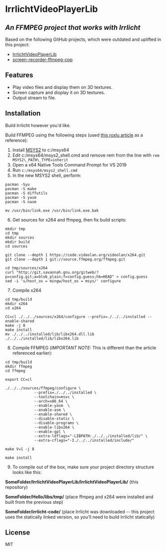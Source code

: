 # IrrlichtVideoPlayerLib
## _An FFMPEG project that works with Irrlicht_

Based on the following GitHub projects, which were outdated and uplifted in this project:

- [IrrlichtVideoPlayerLib](https://github.com/mahmoudgalal/IrrlichtVideoPlayerLib)
- [screen-recorder-ffmpeg-cpp](https://github.com/abdullahfarwees/screen-recorder-ffmpeg-cpp)

## Features

- Play video files and display them on 3D textures.
- Screen capture and display it on 3D textures.
- Output stream to file.

## Installation

Build Irrlicht however you'd like.

Build FFMPEG using the following steps (used [this roxlu article](https://www.roxlu.com/2019/062/compiling-ffmpeg-with-x264-on-windows-10-using-msvc) as a reference):

1. Install [MSYS2](https://www.msys2.org/) to c:/msys64
2. Edit c:/msys64/msys2_shell.cmd and remove rem from the line with `rem MSYS2\_PATH\_TYPE=inherit`
3. Open a x64 Native Tools Command Prompt for VS 2019
4. Run `c:/msys64/msys2_shell.cmd`
5. In the new MSYS2 shell, perform:
```
pacman -Syu
pacman -S make
pacman -S diffutils
pacman -S yasm
pacman -S nasm
 
mv /usr/bin/link.exe /usr/bin/link.exe.bak
```
6. Get sources for x264 and ffmpeg, then fix build scripts:
```
mkdir tmp
cd tmp
mkdir sources
mkdir build
cd sources
 
git clone --depth 1 https://code.videolan.org/videolan/x264.git
git clone --depth 1 git://source.ffmpeg.org/ffmpeg.git

cd tmp/sources/x264
curl "http://git.savannah.gnu.org/gitweb/?p=config.git;a=blob_plain;f=config.guess;hb=HEAD" > config.guess
sed -i 's/host_os = mingw/host_os = msys/' configure
```
7. Compile x264
```
cd tmp/build
mkdir x264
cd x264
 
CC=cl ./../../sources/x264/configure --prefix=./../../installed --enable-shared
make -j 8
make install
mv ./../../installed/lib/libx264.dll.lib ./../../installed/lib/libx264.lib
```
8. Compile FFMPEG (_IMPORTANT NOTE:_ This is different than the article referenced earlier):
```
cd tmp/build
mkdir ffmpeg
cd ffmpeg
 
export CC=cl
 
./../../sources/ffmpeg/configure \
             --prefix=./../../installed \
             --toolchain=msvc \
             --arch=x86_64 \
             --enable-yasm  \
             --enable-asm \
             --enable-shared \
             --disable-static \
             --disable-programs \
             --enable-libx264 \
             --enable-gpl \
             --extra-ldflags="-LIBPATH:./../../installed/lib/" \
             --extra-cflags="-I./../../installed/include/"
 
make V=1 -j 8
 
make install
```
9. To compile out of the box, make sure your project directory structure looks like this:

**SomeFolder/IrrlichtVideoPlayerLib/IrrlichtVideoPlayerLib/** (this repository)

**SomeFolder/Hello/libs/tmp/** (place ffmpeg and x264 were installed and built from the previous step)

**SomeFolder/irrlicht-code/** (place Irrlicht was downloaded -- this project uses the statically linked version, so you'll need to build Irrlicht statically)


## License

MIT
